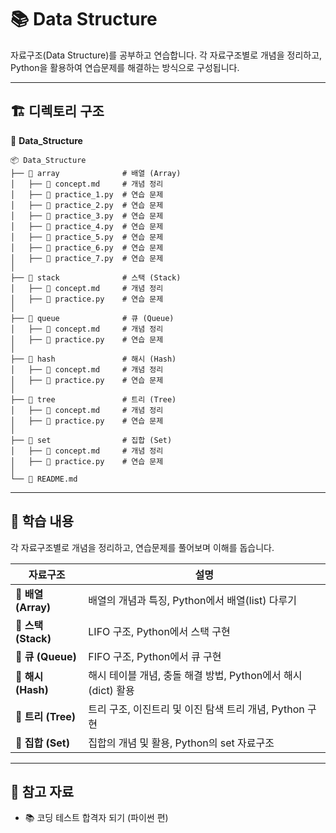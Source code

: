 # 📚 Data Structure

자료구조(Data Structure)를 공부하고 연습합니다. 각 자료구조별로 개념을 정리하고, Python을 활용하여 연습문제를 해결하는 방식으로 구성됩니다.

---

## 🏗️ 디렉토리 구조
📂 **Data_Structure**
```
📦 Data_Structure
├── 📁 array              # 배열 (Array)
│   ├── 📄 concept.md     # 개념 정리
│   ├── 📝 practice_1.py  # 연습 문제
│   ├── 📝 practice_2.py  # 연습 문제
│   ├── 📝 practice_3.py  # 연습 문제
│   ├── 📝 practice_4.py  # 연습 문제
│   ├── 📝 practice_5.py  # 연습 문제
│   ├── 📝 practice_6.py  # 연습 문제
│   ├── 📝 practice_7.py  # 연습 문제
│
├── 📁 stack              # 스택 (Stack)
│   ├── 📄 concept.md     # 개념 정리
│   ├── 📝 practice.py    # 연습 문제
│
├── 📁 queue              # 큐 (Queue)
│   ├── 📄 concept.md     # 개념 정리
│   ├── 📝 practice.py    # 연습 문제
│
├── 📁 hash               # 해시 (Hash)
│   ├── 📄 concept.md     # 개념 정리
│   ├── 📝 practice.py    # 연습 문제
│
├── 📁 tree               # 트리 (Tree)
│   ├── 📄 concept.md     # 개념 정리
│   ├── 📝 practice.py    # 연습 문제
│
├── 📁 set                # 집합 (Set)
│   ├── 📄 concept.md     # 개념 정리
│   ├── 📝 practice.py    # 연습 문제
│
└── 📜 README.md
```

---

## 📝 학습 내용
각 자료구조별로 개념을 정리하고, 연습문제를 풀어보며 이해를 돕습니다.

| 자료구조 | 설명 |
|----------|------------------------------------------------|
| 📌 **배열 (Array)** | 배열의 개념과 특징, Python에서 배열(list) 다루기 |
| 📌 **스택 (Stack)** | LIFO 구조, Python에서 스택 구현 |
| 📌 **큐 (Queue)** | FIFO 구조, Python에서 큐 구현 |
| 📌 **해시 (Hash)** | 해시 테이블 개념, 충돌 해결 방법, Python에서 해시(dict) 활용 |
| 📌 **트리 (Tree)** | 트리 구조, 이진트리 및 이진 탐색 트리 개념, Python 구현 |
| 📌 **집합 (Set)** | 집합의 개념 및 활용, Python의 set 자료구조 |

---

## 📖 참고 자료
- 📚 코딩 테스트 합격자 되기 (파이썬 편)